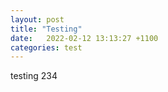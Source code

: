 ```yaml
---
layout: post
title: "Testing"
date:   2022-02-12 13:13:27 +1100
categories: test
---
```

testing 234

